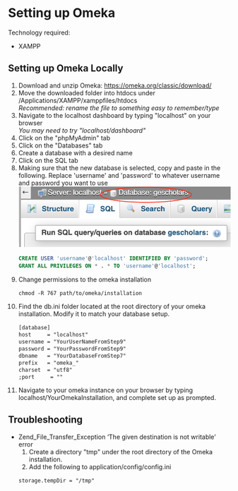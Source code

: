 # Setting up Omeka
Technology required:
* XAMPP

## Setting up Omeka Locally
1. Download and unzip Omeka: https://omeka.org/classic/download/
1. Move the downloaded folder into htdocs under /Applications/XAMPP/xamppfiles/htdocs  
  _Recommended: rename the file to something easy to remember/type_
1. Navigate to the localhost dashboard by typing "localhost" on your browser  
  _You may need to try "localhost/dashboard"_
1. Click on the "phpMyAdmin" tab
1. Click on the "Databases" tab
1. Create a database with a desired name
1. Click on the SQL tab
1. Making sure that the new database is selected, copy and paste in the following. Replace 'username' and 'password' to whatever username and password you want to use
  ![db](/images/db.png)
    ```SQL
    CREATE USER 'username'@'localhost' IDENTIFIED BY 'password';
    GRANT ALL PRIVILEGES ON * . * TO 'username'@'localhost';
    ```
1. Change permissions to the omeka installation
    ```shell
    chmod -R 767 path/to/omeka/installation
    ```
1. Find the db.ini folder located at the root directory of your omeka installation. Modify it to match your database setup.
    ```
    [database]
    host     = "localhost"
    username = "YourUserNameFromStep9"
    password = "YourPasswordFromStep9"
    dbname   = "YourDatabaseFromStep7"
    prefix   = "omeka_"
    charset  = "utf8"
    ;port     = ""
    ```
1. Navigate to your omeka instance on your browser by typing localhost/YourOmekaInstallation, and complete set up as prompted.

## Troubleshooting
* Zend_File_Transfer_Exception ‘The given destination is not writable’ error
  1. Create a directory "tmp" under the root directory of the Omeka installation.
  1. Add the following to application/config/config.ini
  ```
  storage.tempDir = "/tmp"
  ```